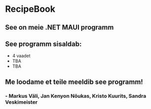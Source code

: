 # RecipeBook

## See on meie .NET MAUI programm

## See programm sisaldab:
- 4 vaadet
- TBA
- TBA

## Me loodame et teile meeldib see programm!
### - Markus Väli, Jan Kenyon Nõukas, Kristo Kuurits, Sandra Veskimeister
